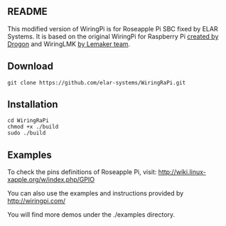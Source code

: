 ## README

This modified version of WiringPi is for Roseapple Pi SBC fixed by ELAR Systems.
It is based on the original WiringPi for Raspberry Pi [created by Drogon](http://wiringpi.com/) and WiringLMK [by Lemaker team](http://lemaker.org).

## Download
    git clone https://github.com/elar-systems/WiringRaPi.git 

## Installation
    cd WiringRaPi
    chmod +x ./build
    sudo ./build
    
## Examples
To check the pins definitions of Roseapple Pi, visit: http://wiki.linux-xapple.org/w/index.php/GPIO

You can also use the examples and instructions provided by http://wiringpi.com/

You will find more demos under the ./examples directory.


